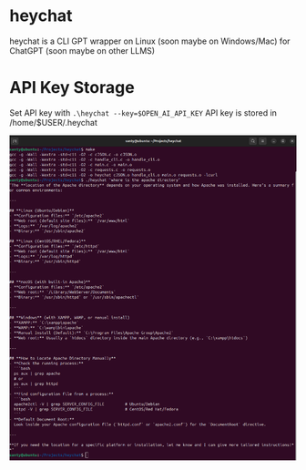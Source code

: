# heychat
heychat is a CLI GPT wrapper on Linux (soon maybe on Windows/Mac) for ChatGPT (soon maybe on other LLMS)

# API Key Storage
Set API key with `.\heychat --key=$OPEN_AI_API_KEY`
API key is stored in /home/$USER/.heychat

![alt text](https://github.com/felixg318/heychat/blob/33d534494f444857d5575b2b705a0f510b9f9641/example.png)
